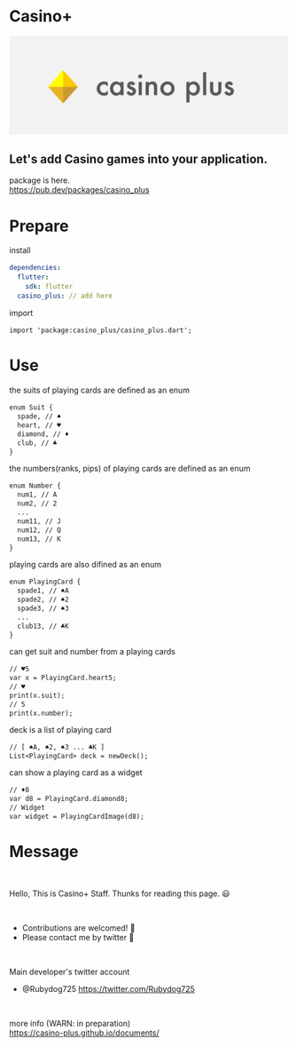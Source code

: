 # Casino+

![CasinoPlusHeaderImage](https://github.com/casino-plus/casino_plus/blob/main/resources/images/casino-plus-header.png)

## Let's add Casino games into your application.

package is here.  
https://pub.dev/packages/casino_plus

# Prepare

install

```pubspec.yaml
dependencies:
  flutter:
    sdk: flutter
  casino_plus: // add here
```

import

```
import 'package:casino_plus/casino_plus.dart';
```

# Use

the suits of playing cards are defined as an enum

```
enum Suit {
  spade, // ♠︎
  heart, // ♥
  diamond, // ♦
  club, // ♣
}
```

the numbers(ranks, pips) of playing cards are defined as an enum

```
enum Number {
  num1, // A
  num2, // 2
  ...
  num11, // J
  num12, // Q
  num13, // K
}
```

playing cards are also difined as an enum

```
enum PlayingCard {
  spade1, // ♠︎A
  spade2, // ♠︎2
  spade3, // ♠︎3
  ...
  club13, // ♣K
}
```

can get suit and number from a playing cards

```
// ♥5
var x = PlayingCard.heart5;
// ♥
print(x.suit);
// 5
print(x.number);
```

deck is a list of playing card

```
// [ ♠︎A, ♠︎2, ♠︎3 ... ♣K ]
List<PlayingCard> deck = newDeck();
```

can show a playing card as a widget

```
// ♦8
var d8 = PlayingCard.diamond8;
// Widget
var widget = PlayingCardImage(d8);
```

# Message

<br>

Hello, This is Casino+ Staff.
Thunks for reading this page. 😃

<br>

- Contributions are welcomed! 🎉
- Please contact me by twitter 🐥

<br>

Main developer's twitter account

- @Rubydog725
  https://twitter.com/Rubydog725

<br>

more info (WARN: in preparation)  
https://casino-plus.github.io/documents/
